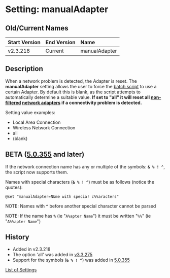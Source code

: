 # Setting: manualAdapter #


## Old/Current Names ##
| Start Version | End Version | Name |
|:--------------|:------------|:-----|
| v2.3.218      | Current     | manualAdapter |


## Description ##
When a network problem is detected, the Adapter is reset. The **manualAdapter** setting allows the user to force the <a href='http://en.wikipedia.org/wiki/Batch_file' title="If you don't know what this is, just think of it as a Windows program that can be edited with Notepad">batch script</a> to use a certain Adapter. By default this is blank, as the script attempts to automatically determine a suitable value. **If set to "all" it will reset all [non-filtered](filterAdapters.md) [network adapters](FAQ_NetworkConnection.md) if a connectivity problem is detected.**

Setting value examples:
  * Local Area Connection
  * Wireless Network Connection
  * all
  * (blank)

## BETA ([5.0.355](https://code.google.com/p/quick-net-fix/source/detail?r=75be907e1999fd70ee02fc2e1b56b5fd1fcc73d7) and later) ##

If the network connection name has any or multiple of the symbols: **`& % ! ^`**, the script now supports them.

Names with special characters (**`& % ! ^`**) must be as follows (notice the quotes):

`@set "manualAdapter=N&me with specia! c%%aracters"`

NOTE: Names with **`^`** before another special character cannot be parsed

NOTE: If the name has **`%`** (ie "`A%apter Name`") it must be written "`%%`" (ie "`A%%apter Name`")



## History ##
  * Added in v2.3.218
  * The option 'all' was added in [v3.3.275](https://code.google.com/p/quick-net-fix/source/detail?r=cdd3ca53a7557fcaea038e3b00f294edae9cf741)
  * Support for the symbols (**`& % ! ^`**) was added in [5.0.355](https://code.google.com/p/quick-net-fix/source/detail?r=75be907e1999fd70ee02fc2e1b56b5fd1fcc73d7)


[List of Settings](Settings.md)